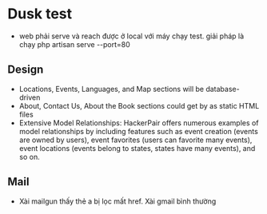 # Dusk test
- web phải serve và reach được ở local với máy chạy test. giải pháp là chạy php artisan serve --port=80

## Design
 - Locations, Events, Languages, and Map sections will be database-driven
 - About, Contact Us, About the Book sections could get by as static HTML files
 - Extensive Model Relationships: HackerPair offers numerous examples of model relationships by including features such as event creation (events are owned by users), event favorites
(users can favorite many events), event locations (events belong to states, states have many
events), and so on.
## Mail
 - Xài mailgun thấy thẻ a bị lọc mất href. Xài gmail bình thường